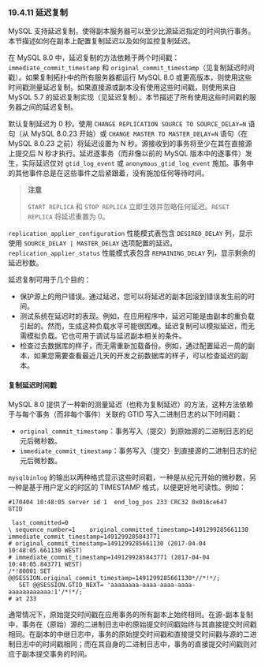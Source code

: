 ### 19.4.11 延迟复制

MySQL 支持延迟复制，使得副本服务器可以至少比源延迟指定的时间执行事务。本节描述如何在副本上配置复制延迟以及如何监控复制延迟。

在 MySQL 8.0 中，延迟复制的方法依赖于两个时间戳：`immediate_commit_timestamp` 和 `original_commit_timestamp`（见复制延迟时间戳）。如果复制拓扑中的所有服务器都运行 MySQL 8.0 或更高版本，则使用这些时间戳测量延迟复制。如果直接源或副本没有使用这些时间戳，则使用来自 MySQL 5.7 的延迟复制实现（见延迟复制）。本节描述了所有使用这些时间戳的服务器之间的延迟复制。

默认复制延迟为 0 秒。使用 `CHANGE REPLICATION SOURCE TO SOURCE_DELAY=N` 语句（从 MySQL 8.0.23 开始）或 `CHANGE MASTER TO MASTER_DELAY=N` 语句（在 MySQL 8.0.23 之前）将延迟设置为 N 秒。源接收到的事务将至少在其在直接源上提交后 N 秒才执行。延迟逐事务（而非像以前的 MySQL 版本中的逐事件）发生，实际延迟仅对 `gtid_log_event` 或 `anonymous_gtid_log_event` 施加。事务中的其他事件总是在这些事件之后紧跟着，没有施加任何等待时间。

> **注意**
>
> `START REPLICA` 和 `STOP REPLICA` 立即生效并忽略任何延迟。`RESET REPLICA` 将延迟重置为 0。

`replication_applier_configuration` 性能模式表包含 `DESIRED_DELAY` 列，显示使用 `SOURCE_DELAY | MASTER_DELAY` 选项配置的延迟。`replication_applier_status` 性能模式表包含 `REMAINING_DELAY` 列，显示剩余的延迟秒数。

延迟复制可用于几个目的：

- 保护源上的用户错误。通过延迟，您可以将延迟的副本回滚到错误发生前的时间。
- 测试系统在延迟时的表现。例如，在应用程序中，延迟可能是由副本的重负载引起的。然而，生成这种负载水平可能很困难。延迟复制可以模拟延迟，而无需模拟负载。它也可用于调试与延迟副本相关的条件。
- 检查过去数据库的样子，而无需重新加载备份。例如，通过配置延迟一周的副本，如果您需要查看最近几天的开发之前数据库的样子，可以检查延迟的副本。

#### 复制延迟时间戳

MySQL 8.0 提供了一种新的测量延迟（也称为复制延迟）的方法，这种方法依赖于与每个事务（而非每个事件）关联的 GTID 写入二进制日志的以下时间戳：

- `original_commit_timestamp`：事务写入（提交）到原始源的二进制日志的纪元后微秒数。
- `immediate_commit_timestamp`：事务写入（提交）到直接源的二进制日志的纪元后微秒数。

`mysqlbinlog` 的输出以两种格式显示这些时间戳，一种是从纪元开始的微秒数，另一种是基于用户定义的时区的 TIMESTAMP 格式，以便更好地可读性。例如：

```
#170404 10:48:05 server id 1  end_log_pos 233 CRC32 0x016ce647     GTID   

 last_committed=0
\ sequence_number=1    original_committed_timestamp=1491299285661130    immediate_commit_timestamp=1491299285843771
# original_commit_timestamp=1491299285661130 (2017-04-04 10:48:05.661130 WEST)
# immediate_commit_timestamp=1491299285843771 (2017-04-04 10:48:05.843771 WEST)
/*!80001 SET @@SESSION.original_commit_timestamp=1491299285661130*//*!*/;
   SET @@SESSION.GTID_NEXT= 'aaaaaaaa-aaaa-aaaa-aaaa-aaaaaaaaaaaa:1'/*!*/;
# at 233
```

通常情况下，原始提交时间戳在应用事务的所有副本上始终相同。在源-副本复制中，事务在（原始）源的二进制日志中的原始提交时间戳始终与其直接提交时间戳相同。在副本的中继日志中，事务的原始提交时间戳和直接提交时间戳与源的二进制日志中的时间戳相同；而在其自身的二进制日志中，事务的直接提交时间戳则对应于副本提交事务的时间。